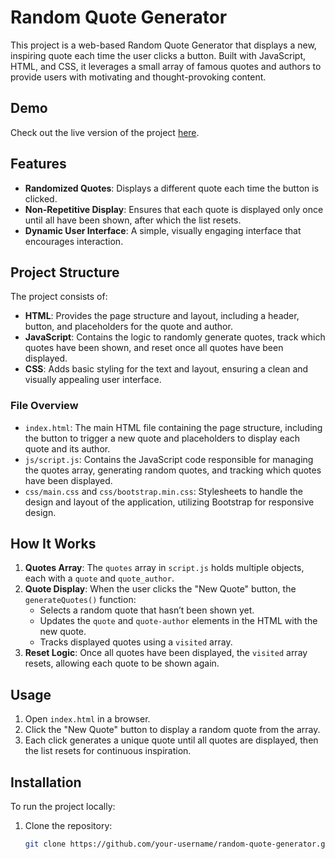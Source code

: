 # Random Quote Generator

This project is a web-based Random Quote Generator that displays a new, inspiring quote each time the user clicks a button. Built with JavaScript, HTML, and CSS, it leverages a small array of famous quotes and authors to provide users with motivating and thought-provoking content.

## Demo

Check out the live version of the project [here](https://faresahmed50.github.io/quotes-generator/).

## Features

- **Randomized Quotes**: Displays a different quote each time the button is clicked.
- **Non-Repetitive Display**: Ensures that each quote is displayed only once until all have been shown, after which the list resets.
- **Dynamic User Interface**: A simple, visually engaging interface that encourages interaction.

## Project Structure

The project consists of:

- **HTML**: Provides the page structure and layout, including a header, button, and placeholders for the quote and author.
- **JavaScript**: Contains the logic to randomly generate quotes, track which quotes have been shown, and reset once all quotes have been displayed.
- **CSS**: Adds basic styling for the text and layout, ensuring a clean and visually appealing user interface.

### File Overview

- `index.html`: The main HTML file containing the page structure, including the button to trigger a new quote and placeholders to display each quote and its author.
- `js/script.js`: Contains the JavaScript code responsible for managing the quotes array, generating random quotes, and tracking which quotes have been displayed.
- `css/main.css` and `css/bootstrap.min.css`: Stylesheets to handle the design and layout of the application, utilizing Bootstrap for responsive design.

## How It Works

1. **Quotes Array**: The `quotes` array in `script.js` holds multiple objects, each with a `quote` and `quote_author`.
2. **Quote Display**: When the user clicks the "New Quote" button, the `generateQuotes()` function:
    - Selects a random quote that hasn’t been shown yet.
    - Updates the `quote` and `quote-author` elements in the HTML with the new quote.
    - Tracks displayed quotes using a `visited` array.
3. **Reset Logic**: Once all quotes have been displayed, the `visited` array resets, allowing each quote to be shown again.

## Usage

1. Open `index.html` in a browser.
2. Click the "New Quote" button to display a random quote from the array.
3. Each click generates a unique quote until all quotes are displayed, then the list resets for continuous inspiration.

## Installation

To run the project locally:

1. Clone the repository:
   ```bash
   git clone https://github.com/your-username/random-quote-generator.git
